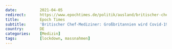 ```yaml
---
date:          2021-04-05
redirect:      https://www.epochtimes.de/politik/ausland/britischer-chef-mediziner-grossbritannien-wird-covid-19-wie-eine-saisonale-grippe-behandeln-a3485572.html
title:         Epoch Times
subtitle:      'Britischer Chef-Mediziner: Großbritannien wird Covid-19 wie eine saisonale Grippe behandeln'
country:       DE
categories:    [Medizin]
tags:          [lockdown, massnahmen]
---
```


